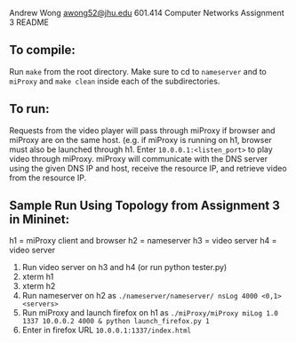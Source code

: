 Andrew Wong
awong52@jhu.edu
601.414 Computer Networks
Assignment 3 README

## To compile:
Run `make` from the root directory. Make sure to cd to `nameserver` and to `miProxy` and `make clean` inside each
of the subdirectories.

## To run:
Requests from the video player will pass through miProxy if browser and miProxy are on the same host. (e.g. if miProxy is
running on h1, browser must also be launched through h1. Enter `10.0.0.1:<listen_port>` to play video through miProxy.
miProxy will communicate with the DNS server using the given DNS IP and host, receive the resource IP, and retrieve video
from the resource IP.

## Sample Run Using Topology from Assignment 3 in Mininet:
h1 = miProxy client and browser
h2 = nameserver
h3 = video server
h4 = video server

1. Run video server on h3 and h4 (or run python tester.py)
2. xterm h1
3. xterm h2
4. Run nameserver on h2 as `./nameserver/nameserver/ nsLog 4000 <0,1> <servers>`
5. Run miProxy and launch firefox on h1 as `./miProxy/miProxy miLog 1.0 1337 10.0.0.2 4000 & python launch_firefox.py 1`
6. Enter in firefox URL `10.0.0.1:1337/index.html` 